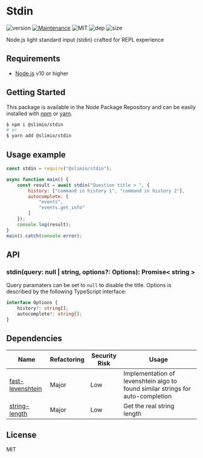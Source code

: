 # Stdin
![version](https://img.shields.io/badge/dynamic/json.svg?url=https://raw.githubusercontent.com/SlimIO/stdin/master/package.json&query=$.version&label=Version)
[![Maintenance](https://img.shields.io/badge/Maintained%3F-yes-green.svg)](https://github.com/SlimIO/stdin/commit-activity)
![MIT](https://img.shields.io/github/license/mashape/apistatus.svg)
![dep](https://img.shields.io/david/SlimIO/stdin)
![size](https://img.shields.io/github/languages/code-size/SlimIO/stdin)

Node.js light standard input (stdin) crafted for REPL experience

## Requirements
- [Node.js](https://nodejs.org/en/) v10 or higher

## Getting Started

This package is available in the Node Package Repository and can be easily installed with [npm](https://docs.npmjs.com/getting-started/what-is-npm) or [yarn](https://yarnpkg.com).

```bash
$ npm i @slimio/stdin
# or
$ yarn add @slimio/stdin
```

## Usage example
```js
const stdin = require("@slimio/stdin");

async function main() {
    const result = await stdin("Question title > ", {
        history: ["command in history 1", "command in history 2"],
        autocomplete: [
            "events",
            "events.get_info"
        ]
    });
    console.log(result);
}
main().catch(console.error);
```

## API

### stdin(query: null | string, options?: Options): Promise< string >
Query paramaters can be set to `null` to disable the title. Options is described by the following TypeScript interface:

```ts
interface Options {
    history?: string[];
    autocomplete?: string[];
}
```

## Dependencies

|Name|Refactoring|Security Risk|Usage|
|---|---|---|---|
|[fast-levenshtein](https://github.com/hiddentao/fast-levenshtein#readme)|Major|Low|Implementation of levenshtein algo to found similar strings for auto-completion|
|[string-length](https://github.com/sindresorhus/string-length#readme)|Major|Low|Get the real string length|

## License
MIT
